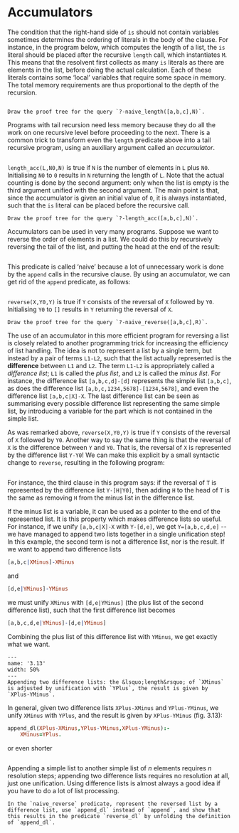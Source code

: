 <!--H3: Section 3.6-->
# Accumulators #

The condition that the right-hand side of `is` should not contain variables sometimes determines the ordering of literals in the body of the clause. For instance, in the program below, which computes the length of a list, the `is` literal should be placed after the recursive `length` call, which instantiates `M`. This means that the resolvent first collects as many `is` literals as there are elements in the list, before doing the actual calculation. Each of these literals contains some &lsquo;local&rsquo; variables that require some space in memory. The total memory requirements are thus proportional to the depth of the recursion.
```{swish} 3.6.0
```

```{exercise} 3.10
Draw the proof tree for the query `?-naive_length([a,b,c],N)`.
```

Programs with tail recursion need less memory because they do all the work on one recursive level before proceeding to the next. There is a common trick to transform even the `length` predicate above into a tail recursive program, using an auxiliary argument called an *accumulator*.
```{swish} 3.6.1
```
`length_acc(L,N0,N)` is true if `N` is the number of elements in `L` plus `N0`. Initialising `N0` to `0` results in `N` returning the length of `L`. Note that the actual counting is done by the second argument: only when the list is empty is the third argument unified with the second argument. The main point is that, since the accumulator is given an initial value of `0`, it is always instantiated, such that the `is` literal can be placed before the recursive call.

```{exercise} 3.11
Draw the proof tree for the query `?-length_acc([a,b,c],N)`.
```

Accumulators can be used in very many programs. Suppose we want to reverse the order of elements in a list. We could do this by recursively reversing the tail of the list, and putting the head at the end of the result:
```{swish} 3.6.2
```
This predicate is called &lsquo;naive&rsquo; because a lot of unnecessary work is done by the `append` calls in the recursive clause.
By using an accumulator, we can get rid of the `append` predicate, as follows:
```{swish} 3.6.3
```
`reverse(X,Y0,Y)` is true if `Y` consists of the reversal of `X` followed by `Y0`. Initialising `Y0` to `[]` results in `Y` returning the reversal of `X`.

```{exercise} 3.12
Draw the proof tree for the query `?-naive_reverse([a,b,c],R)`.
```

The use of an accumulator in this more efficient program for reversing a list is closely related to another programming trick for increasing the efficiency of list handling. The idea is not to represent a list by a single term, but instead by a pair of terms `L1-L2`, such that the list actually represented is the **difference** between `L1` and `L2`. The term `L1-L2` is appropriately called a *difference list*; `L1` is called the *plus list*, and `L2` is called the *minus list*. For instance, the difference list `[a,b,c,d]-[d]` represents the simple list `[a,b,c]`, as does the difference list `[a,b,c,1234,5678]-[1234,5678]`, and even the difference list `[a,b,c|X]-X`. The last difference list can be seen as summarising every possible difference list representing the same simple list, by introducing a variable for the part which is not contained in the simple list.

As was remarked above, `reverse(X,Y0,Y)` is true if `Y` consists of the reversal of `X` followed by `Y0`. Another way to say the same thing is that the reversal of `X` is the difference between `Y` and `Y0`. That is, the reversal of `X` is represented by the difference list `Y-Y0`! We can make this explicit by a small syntactic change to `reverse`, resulting in the following program:
```{swish} 3.6.4
```
For instance, the third clause in this program says: if the reversal of `T` is represented by the difference list `Y-[H|Y0]`, then adding `H` to the head of `T` is the same as removing `H` from the minus list in the difference list.

If the minus list is a variable, it can be used as a pointer to the end of the represented list. It is this property which makes difference lists so useful. For instance, if we unify `[a,b,c|X]-X` with `Y-[d,e]`, we get `Y=[a,b,c,d,e]` -- we have managed to append two lists together in a single unification step! In this example, the second term is not a difference list, nor is the result. If we want to append two difference lists
```Prolog
[a,b,c|XMinus]-XMinus
```
and
```Prolog
[d,e|YMinus]-YMinus
```
we must unify `XMinus` with `[d,e|YMinus]` (the plus list of the second difference list), such that the first difference list becomes
```Prolog
[a,b,c,d,e|YMinus]-[d,e|YMinus]
```
Combining the plus list of this difference list with `YMinus`, we get exactly what we want.

```{figure} /src/fig/part_i/image046.svg
---
name: '3.13'
width: 50%
---
Appending two difference lists: the &lsquo;length&rsquo; of `XMinus` is adjusted by unification with `YPlus`, the result is given by `XPlus-YMinus`.
```

In general, given two difference lists `XPlus-XMinus` and `YPlus-YMinus`, we unify `XMinus` with `YPlus`, and the result is given by `XPlus-YMinus` (fig. 3.13):
```Prolog
append_dl(XPlus-XMinus,YPlus-YMinus,XPlus-YMinus):-
    XMinus=YPlus.
```
or even shorter
```{swish} 3.6.5
```
Appending a simple list to another simple list of *n* elements requires *n* resolution steps; appending two difference lists requires no resolution at all, just one unification. Using difference lists is almost always a good idea if you have to do a lot of list processing.

```{exercise} 3.13
In the `naive_reverse` predicate, represent the reversed list by a difference list, use `append_dl` instead of `append`, and show that this results in the predicate `reverse_dl` by unfolding the definition of `append_dl`.
```
